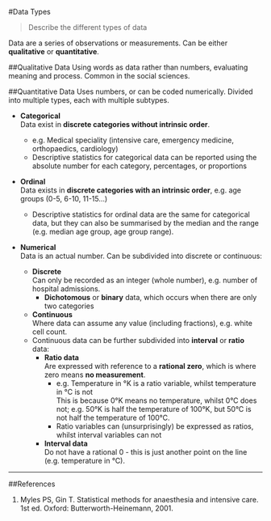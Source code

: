 #Data Types
> Describe the different types of data

Data are a series of observations or measurements. Can be either **qualitative** or **quantitative**.

##Qualitative Data
Using words as data rather than numbers, evaluating meaning and process. Common in the social sciences.

##Quantitative Data
Uses numbers, or can be coded numerically. Divided into multiple types, each with multiple subtypes.

* **Categorical**  
Data exist in **discrete categories without intrinsic order**.
  * e.g. Medical speciality (intensive care, emergency medicine, orthopaedics, cardiology)
  * Descriptive statistics for categorical data can be reported using the absolute number for each category, percentages, or proportions


* **Ordinal**  
Data exists in **discrete categories with an intrinsic order**, e.g. age groups (0-5, 6-10, 11-15...)
  * Descriptive statistics for ordinal data are the same for categorical data, but they can also be summarised by the median and the range (e.g. median age group, age group range).


* **Numerical**  
Data is an actual number. Can be subdivided into discrete or continuous:
  * **Discrete**  
Can only be recorded as an integer (whole number), e.g. number of hospital admissions.
    * **Dichotomous** or **binary** data, which occurs when there are only two categories  
  * **Continuous**  
  Where data can assume any value (including fractions), e.g. white cell count.
   * Continuous data can be further subdivided into **interval** or **ratio** data:
     * **Ratio data**  
     Are expressed with reference to a **rational zero**, which is where zero means **no measurement**.
       * e.g. Temperature in °K is a ratio variable, whilst temperature in °C is not  
       This is because 0°K means no temperature, whilst 0°C does not; e.g. 50°K is half the temperature of 100°K, but 50°C is not half the temperature of 100°C.
       * Ratio variables can (unsurprisingly) be expressed as ratios, whilst interval variables can not
     * **Interval data**  
     Do not have a rational 0 - this is just another point on the line (e.g. temperature in °C).


---
##References
1. Myles PS, Gin T. Statistical methods for anaesthesia and intensive care. 1st ed. Oxford: Butterworth-Heinemann, 2001.
